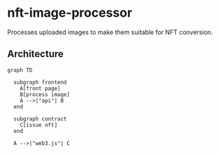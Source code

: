 # nft-image-processor

Processes uploaded images to make them suitable for NFT conversion.

## Architecture

```mermaid
graph TD

  subgraph frontend
    A[front page]
    B[process image]
    A -->|"api"| B
  end

  subgraph contract
    C[issue nft]
  end

  A -->|"web3.js"| C
```
